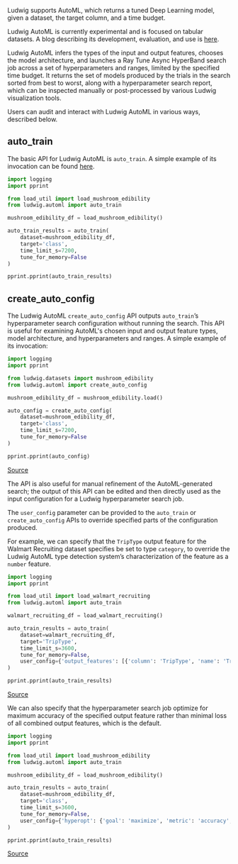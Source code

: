 Ludwig supports AutoML, which returns a tuned Deep Learning model, given a dataset, the target column, and a time budget.

Ludwig AutoML is currently experimental and is focused on tabular datasets.  A blog describing its development, evaluation,
and use is [here](https://medium.com/ludwig-ai/ludwig-automl-for-deep-learning-cf64de9d49c8).

Ludwig AutoML infers the types of the input and output features, chooses the model architecture, and launches a Ray Tune
Async HyperBand search job across a set of hyperparameters and ranges, limited by the specified time budget.  It returns
the set of models produced by the trials in the search sorted from best to worst, along with a hyperparameter search report,
which can be inspected manually or post-processed by various Ludwig visualization tools.

Users can audit and interact with Ludwig AutoML in various ways, described below.

## auto_train

The basic API for Ludwig AutoML is `auto_train`.  A simple example of its invocation can be found
[here](https://github.com/ludwig-ai/experiments/blob/main/automl/validation/mushroom_edibility/run_auto_train_2hr.py).

```python
import logging
import pprint

from load_util import load_mushroom_edibility
from ludwig.automl import auto_train

mushroom_edibility_df = load_mushroom_edibility()

auto_train_results = auto_train(
    dataset=mushroom_edibility_df,
    target='class',
    time_limit_s=7200,
    tune_for_memory=False
)

pprint.pprint(auto_train_results)
```

## create_auto_config

The Ludwig AutoML `create_auto_config` API outputs `auto_train`’s hyperparameter search configuration without running the search.
This API is useful for examining AutoML's chosen input and output feature types, model architecture, and hyperparameters and ranges.
A simple example of its invocation:

```python
import logging
import pprint

from ludwig.datasets import mushroom_edibility
from ludwig.automl import create_auto_config

mushroom_edibility_df = mushroom_edibility.load()

auto_config = create_auto_config(
    dataset=mushroom_edibility_df,
    target='class',
    time_limit_s=7200,
    tune_for_memory=False
)

pprint.pprint(auto_config)
```

[Source](https://github.com/ludwig-ai/experiments/blob/main/automl/validation/mushroom_edibility/get_auto_train_config.py)

The API is also useful for manual refinement of the AutoML-generated search; the output of this API can be edited and then
directly used as the input configuration for a Ludwig hyperparameter search job.

The `user_config` parameter can be provided to the `auto_train` or `create_auto_config` APIs to override specified parts of the
configuration produced.

For example, we can specify that the `TripType` output feature for the Walmart Recruiting dataset specifies be set to
type `category`, to override the Ludwig AutoML type detection system’s characterization of the feature as a `number` feature.

```python
import logging
import pprint

from load_util import load_walmart_recruiting
from ludwig.automl import auto_train

walmart_recruiting_df = load_walmart_recruiting()

auto_train_results = auto_train(
    dataset=walmart_recruiting_df,
    target='TripType',
    time_limit_s=3600,
    tune_for_memory=False,
    user_config={'output_features': [{'column': 'TripType', 'name': 'TripType', 'type': 'category'}]}
)

pprint.pprint(auto_train_results)
```

[Source](https://github.com/ludwig-ai/experiments/blob/main/automl/heuristics/walmart_recruiting/run_auto_train_1hr.py)

We can also specify that the hyperparameter search job optimize for maximum accuracy of the specified output feature
rather than minimal loss of all combined output features, which is the default.

```python
import logging
import pprint

from load_util import load_mushroom_edibility
from ludwig.automl import auto_train

mushroom_edibility_df = load_mushroom_edibility()

auto_train_results = auto_train(
    dataset=mushroom_edibility_df,
    target='class',
    time_limit_s=3600,
    tune_for_memory=False,
    user_config={'hyperopt': {'goal': 'maximize', 'metric': 'accuracy', 'output_feature': 'class'}},
)

pprint.pprint(auto_train_results)
```

[Source](https://github.com/ludwig-ai/experiments/blob/main/automl/validation/mushroom_edibility/run_auto_train_1hr_max_accuracy.py)
